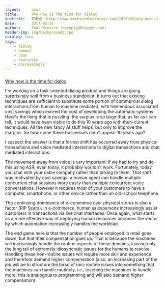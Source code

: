 ```yaml
---
layout:     post
title:      Why now is the time for dialog
subtitle:   转载自：http://www.machinedlearnings.com/2017/03/why-now-is-time-for-dialog.html
date:       2017-03-25
author:     Paul Mineiro (noreply@blogger.com)
header-img: img/background3.jpg
catalog: true
tags:
    - dialog
    - humans
    - chat
    - routinely
    - increasingly
---
```













### 
[Why now is the time for dialog](http://www.machinedlearnings.com/2017/03/why-now-is-time-for-dialog.html)



I'm working on a task-oriented dialog product and things are going surprisingly well from a business standpoint. It turns out that existing techniques are sufficient to substitute some portion of commercial dialog interactions from human to machine mediated, with tremendous associated cost savings which exceed the cost of developing the automatic systems. Here's the thing that is puzzling: the surplus is so large that, as far as I can tell, it would have been viable to do this 10 years ago with then-current techniques. All the new fancy AI stuff helps, but only to improve the margins. So how come these businesses didn't appear 10 years ago?

I suspect the answer is that a format shift has occurred away from physical transactions and voice mediated interactions to digital transactions and chat mediated interactions. 

The movement away from voice is very important: if we had to try and do this using ASR, even today, it probably wouldn't work. Fortunately, today you chat with your cable company rather than talking to them. That shift was motivated by cost savings: a human agent can handle multiple concurrent chat sessions more easily than multiple concurrent voice conversations. However it requires most of your customers to have a computer, smartphone, or other device rather than an old-school telephone. 

The continuing dominance of e-commerce over physical stores is also a factor (RIP [Sears](http://money.cnn.com/2017/03/22/news/companies/sears-kmart-future)). In e-commerce, human salespersons increasingly assist customers in transactions via live chat interfaces. Once again, what starts as a more effective way of deploying human resources becomes the vector by which automation increasingly handles the workload.

The end game here is that the number of people employed in retail goes down, but that their compensation goes up. That is because the machines will increasingly handle the routine aspects of these domains, leaving only the long tail of extremely idiosyncratic issues for the humans to resolve. Handling these non-routine issues will require more skill and experience and therefore demand higher compensation (also, an increasing part of the job will be to structure the torso of non-routine issues into something that the machines can handle routinely, i.e., teaching the machines to handle more; this is analogous to programming and will also demand higher compensation).











